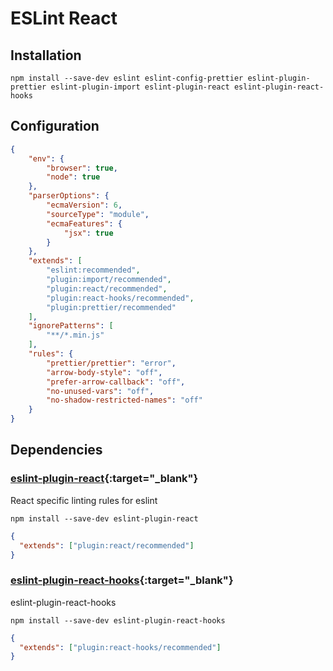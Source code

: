 # ESLint React

## Installation

```shell
npm install --save-dev eslint eslint-config-prettier eslint-plugin-prettier eslint-plugin-import eslint-plugin-react eslint-plugin-react-hooks
```

## Configuration

```json
{
    "env": {
        "browser": true,
        "node": true
    },
    "parserOptions": {
        "ecmaVersion": 6,
        "sourceType": "module",
        "ecmaFeatures": {
            "jsx": true
        }
    },
    "extends": [
        "eslint:recommended",
        "plugin:import/recommended",
        "plugin:react/recommended",
        "plugin:react-hooks/recommended",
        "plugin:prettier/recommended"
    ],
    "ignorePatterns": [
        "**/*.min.js"
    ],
    "rules": {
        "prettier/prettier": "error",
        "arrow-body-style": "off",
        "prefer-arrow-callback": "off",
        "no-unused-vars": "off",
        "no-shadow-restricted-names": "off"
    }
}
```

## Dependencies

### [eslint-plugin-react](https://www.npmjs.com/package/eslint-plugin-react){:target="_blank"}

React specific linting rules for eslint

```shell
npm install --save-dev eslint-plugin-react
```

```json
{
  "extends": ["plugin:react/recommended"]
}
```

### [eslint-plugin-react-hooks](https://www.npmjs.com/package/eslint-plugin-react-hooks){:target="_blank"}

eslint-plugin-react-hooks

```shell
npm install --save-dev eslint-plugin-react-hooks
```

```json
{
  "extends": ["plugin:react-hooks/recommended"]
}
```
